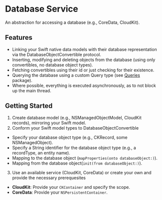 # Database Service

An abstraction for accessing a database (e.g., CoreData, CloudKit).

## Features

- Linking your Swift native data models with their database representation via the DatabaseObjectConvertible protocol.
- Inserting, modifying and deleting objects from the database (using only convertibles, no database object types).
- Fetching convertibles using their id or just checking for their existence.
- Querying the database using a custom Query type (see [Queries](https://github.com/Leo-Lem/Queries) package).
- Where possible, everything is executed asynchronously, as to not block up the main thread.

## Getting Started

1. Create database model (e.g., NSManagedObjectModel, CloudKit records), mirroring your Swift model.
2. Conform your Swift model types to DatabaseObjectConvertible
  - Specify your database object type (e.g., CKRecord, some NSManagedObject).
  - Specify a String identifier for the database object type (e.g., a recordType, an entity name).
  - Mapping to the database object (`mapProperties(onto databaseObject:)`).
  - Mapping from the database object(`init(from databaseObject:)`).
3. Use an available service (CloudKit, CoreData) or create your own and provide the necessary prerequesites
  - **CloudKit**: Provide your `CKContainer` and specify the scope.
  - **CoreData**: Provide your `NSPersistentContainer`.
